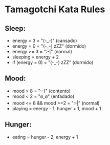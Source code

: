 # Tamagotchi Kata Rules

## Sleep:

- energy < 3 = "(-_-)" (cansado)
- energy = 0 = "(-_-) zZZ" (dormido)
- energy >= 3 = ":-|" (normal)
- sleeping = energy + 2
- if (energy = 0) = "(-_-) zZZ" (dormido)

## Mood:

- mood > 8 = ":-)" (contento)
- mood < 2 = "ఠ_ఠ" (enfadado)
- mood <= 8 && mood >=2 = ":-|" (normal)
- playing = energy - 1, hunger + 1, mood + 1

## Hunger:

- eating = hunger - 2, energy + 1